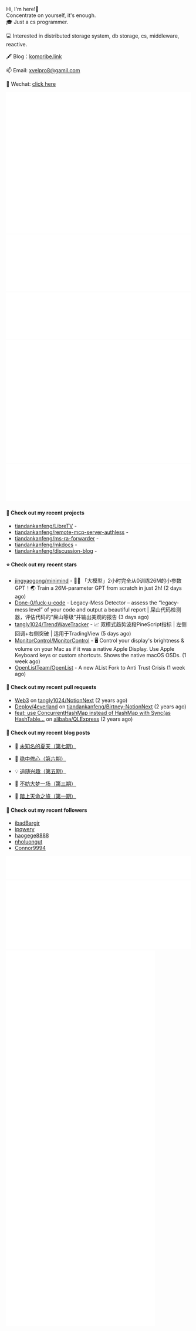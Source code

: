 Hi, I'm here!👋
<br>
Concentrate on yourself, it's enough.
<br>
🎓 Just a cs programmer.

💻 Interested in distributed storage system, db storage, cs, middleware, reactive.

🖋 Blog：[komoribe.link](https://komoribe.ink)

📫 Email: [xvelpro8@gamil.com](mailto:xvelpro8@gamil.com)

💬 Wechat: [click here](https://tiandankanfeng.github.io/about/) 



![Metrics](/github-metrics.svg)
![Metrics](/metrics.plugin.languages.details.svg)
![Metrics](/metrics.plugin.languages.recent.svg)
![Metrics](/metrics.plugin.stars.svg)
![Metrics](/metrics.plugin.topics.svg)








#### 🌱 Check out my recent projects

- [tiandankanfeng/LibreTV](https://github.com/tiandankanfeng/LibreTV) - 
- [tiandankanfeng/remote-mcp-server-authless](https://github.com/tiandankanfeng/remote-mcp-server-authless) - 
- [tiandankanfeng/ms-ra-forwarder](https://github.com/tiandankanfeng/ms-ra-forwarder) - 
- [tiandankanfeng/mkdocs](https://github.com/tiandankanfeng/mkdocs) - 
- [tiandankanfeng/discussion-blog](https://github.com/tiandankanfeng/discussion-blog) - 

#### ⭐ Check out my recent stars

- [jingyaogong/minimind](https://github.com/jingyaogong/minimind) - 🚀🚀 「大模型」2小时完全从0训练26M的小参数GPT！🌏 Train a 26M-parameter GPT from scratch in just 2h! (2 days ago)
- [Done-0/fuck-u-code](https://github.com/Done-0/fuck-u-code) - Legacy-Mess Detector – assess the “legacy-mess level” of your code and output a beautiful report | 屎山代码检测器，评估代码的“屎山等级”并输出美观的报告 (3 days ago)
- [tangly1024/TrendWaveTracker](https://github.com/tangly1024/TrendWaveTracker) - 📈 ​​双模式趋势波段PineScript指标 | 左侧回调&#43;右侧突破 | 适用于TradingView (5 days ago)
- [MonitorControl/MonitorControl](https://github.com/MonitorControl/MonitorControl) - 🖥 Control your display&#39;s brightness &amp; volume on your Mac as if it was a native Apple Display. Use Apple Keyboard keys or custom shortcuts. Shows the native macOS OSDs. (1 week ago)
- [OpenListTeam/OpenList](https://github.com/OpenListTeam/OpenList) - A new AList Fork to Anti Trust Crisis (1 week ago)

#### 🔨 Check out my recent pull requests

- [Web3](https://github.com/tangly1024/NotionNext/pull/1228) on [tangly1024/NotionNext](https://github.com/tangly1024/NotionNext) (2 years ago)
- [Deploy/4everland](https://github.com/tiandankanfeng/Birtney-NotionNext/pull/1) on [tiandankanfeng/Birtney-NotionNext](https://github.com/tiandankanfeng/Birtney-NotionNext) (2 years ago)
- [feat: use ConcurrentHashMap instead of HashMap with Sync(as HashTable…](https://github.com/alibaba/QLExpress/pull/221) on [alibaba/QLExpress](https://github.com/alibaba/QLExpress) (2 years ago)

#### 📜 Check out my recent blog posts

- 🦒 [未知名的夏天（第七期）](https://birtney.link/article/odyssey-article-02) 

- 🐲 [稳中修心（第六期）](https://birtney.link/article/odyssey-article-01) 

- 💡 [追随兴趣（第五期）](https://birtney.link/article/life-article19) 

- 👺 [不妨大梦一场（第三期）](https://birtney.link/article/life-article17) 

- 🚦 [踏上天命之旅（第一期）](https://birtney.link/article/life-article15) 


#### 👯 Check out my recent followers

- [ibadBargir](https://github.com/ibadBargir)
- [ipqwery](https://github.com/ipqwery)
- [haogege8888](https://github.com/haogege8888)
- [nholuongut](https://github.com/nholuongut)
- [Connor9994](https://github.com/Connor9994)

![Metrics](/metrics.plugin.achievements.compact.svg)
![Metrics](/metrics.plugin.anilist.characters.svg)
![Metrics](/metrics.plugin.anilist.svg)


